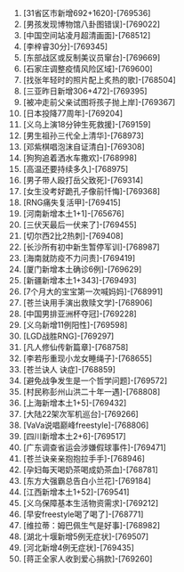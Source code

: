 
1. [31省区市新增692+1620]-[769536]
1. [男孩发现博物馆八卦图错误]-[769022]
1. [中国空间站凌月超清画面]-[768512]
1. [李梓睿30分]-[769345]
1. [东部战区或反制美议员窜台]-[769669]
1. [石家庄调整疫情风险区域]-[769600]
1. [找张年轻时的照片配上炙热的歌]-[768504]
1. [三亚昨日新增306+472]-[769395]
1. [被冲走前父亲试图将孩子抛上岸]-[769367]
1. [日本投降77周年]-[769204]
1. [义乌上演18分钟生死救援]-[769159]
1. [男生祖孙三代全上清华]-[768973]
1. [邓紫棋唱泡沫自证清白]-[769308]
1. [狗狗追着洒水车撒欢]-[768998]
1. [高温还要持续多久]-[768975]
1. [男子带人殴打岳父致死]-[769314]
1. [女生没考好跪孔子像前忏悔]-[769368]
1. [RNG痛失复活甲]-[769415]
1. [河南新增本土1+1]-[765676]
1. [三伏天最后一伏来了]-[769455]
1. [切尔西2比2热刺]-[769408]
1. [长沙所有初中新生暂停军训]-[768987]
1. [海南就防疫不力问责]-[769419]
1. [厦门新增本土确诊6例]-[769629]
1. [新疆新增本土1+343]-[769493]
1. [7个月大的宝宝第一次喊妈妈]-[768991]
1. [苍兰诀用手演出救赎文学]-[768906]
1. [中国男排亚洲杯夺冠]-[769228]
1. [义乌新增11例阳性]-[769598]
1. [LGD战胜RNG]-[769297]
1. [凡人修仙传新篇章]-[768758]
1. [李若彤重现小龙女睡绳子]-[768655]
1. [苍兰诀人 诀症]-[768859]
1. [避免战争发生是一个哲学问题]-[769572]
1. [村民称彭州山洪二十年一遇]-[768808]
1. [上海新增本土1+5]-[769432]
1. [大陆22架次军机巡台]-[769266]
1. [VaVa说唱巅峰freestyle]-[768806]
1. [四川新增本土2+6]-[769517]
1. [广东调查省运会涉嫌假球事件]-[769471]
1. [苍兰诀亲亲抱抱拉手手]-[768946]
1. [孕妇每天喝奶茶喝成奶茶血]-[768781]
1. [东方大强霸总告白小兰花]-[769184]
1. [江西新增本土1+52]-[769541]
1. [义乌保障基本生活物资需求]-[769212]
1. [早安freestyle喝了喝了]-[768771]
1. [维拉蒂：姆巴佩生气是好事]-[768982]
1. [湖北十堰新增5例无症状]-[769507]
1. [河北新增4例无症状]-[769435]
1. [蒋正全家人收到爱心捐款]-[769260]